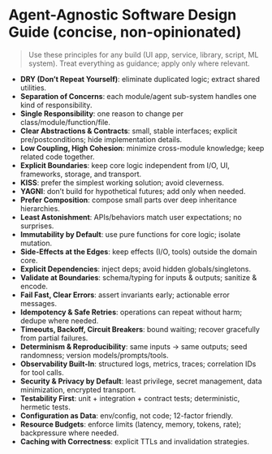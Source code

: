 # Agent-Agnostic Software Design Guide (concise, non-opinionated)

> Use these principles for any build (UI app, service, library, script, ML system). Treat everything as guidance; apply only where relevant.

- **DRY (Don’t Repeat Yourself)**: eliminate duplicated logic; extract shared utilities.
- **Separation of Concerns**: each module/agent sub-system handles one kind of responsibility.
- **Single Responsibility**: one reason to change per class/module/function/file.
- **Clear Abstractions & Contracts**: small, stable interfaces; explicit pre/postconditions; hide implementation details.
- **Low Coupling, High Cohesion**: minimize cross-module knowledge; keep related code together.
- **Explicit Boundaries**: keep core logic independent from I/O, UI, frameworks, storage, and transport.
- **KISS**: prefer the simplest working solution; avoid cleverness.
- **YAGNI**: don’t build for hypothetical futures; add only when needed.
- **Prefer Composition**: compose small parts over deep inheritance hierarchies.
- **Least Astonishment**: APIs/behaviors match user expectations; no surprises.
- **Immutability by Default**: use pure functions for core logic; isolate mutation.
- **Side-Effects at the Edges**: keep effects (I/O, tools) outside the domain core.
- **Explicit Dependencies**: inject deps; avoid hidden globals/singletons.
- **Validate at Boundaries**: schema/typing for inputs & outputs; sanitize & encode.
- **Fail Fast, Clear Errors**: assert invariants early; actionable error messages.
- **Idempotency & Safe Retries**: operations can repeat without harm; dedupe where needed.
- **Timeouts, Backoff, Circuit Breakers**: bound waiting; recover gracefully from partial failures.
- **Determinism & Reproducibility**: same inputs → same outputs; seed randomness; version models/prompts/tools.
- **Observability Built-In**: structured logs, metrics, traces; correlation IDs for tool calls.
- **Security & Privacy by Default**: least privilege, secret management, data minimization, encrypted transport.
- **Testability First**: unit + integration + contract tests; deterministic, hermetic tests.
- **Configuration as Data**: env/config, not code; 12-factor friendly.
- **Resource Budgets**: enforce limits (latency, memory, tokens, rate); backpressure where needed.
- **Caching with Correctness**: explicit TTLs and invalidation strategies.
